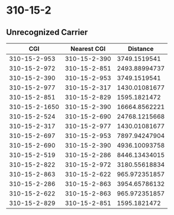 # 310-15-2
## Unrecognized Carrier


| CGI | Nearest CGI | Distance |
|-----|-------------|----------|
| 310-15-2-953 | 310-15-2-390 | 3749.1519541 |
| 310-15-2-972 | 310-15-2-851 | 2493.88994737 |
| 310-15-2-390 | 310-15-2-953 | 3749.1519541 |
| 310-15-2-977 | 310-15-2-317 | 1430.01081677 |
| 310-15-2-851 | 310-15-2-829 | 1595.1821472 |
| 310-15-2-1650 | 310-15-2-390 | 16664.8562221 |
| 310-15-2-524 | 310-15-2-690 | 24768.1215668 |
| 310-15-2-317 | 310-15-2-977 | 1430.01081677 |
| 310-15-2-697 | 310-15-2-953 | 7897.94247904 |
| 310-15-2-690 | 310-15-2-390 | 4936.10093758 |
| 310-15-2-519 | 310-15-2-286 | 8446.13434015 |
| 310-15-2-822 | 310-15-2-972 | 3180.55618834 |
| 310-15-2-863 | 310-15-2-622 | 965.972351857 |
| 310-15-2-286 | 310-15-2-863 | 3954.65786132 |
| 310-15-2-622 | 310-15-2-863 | 965.972351857 |
| 310-15-2-829 | 310-15-2-851 | 1595.1821472 |
